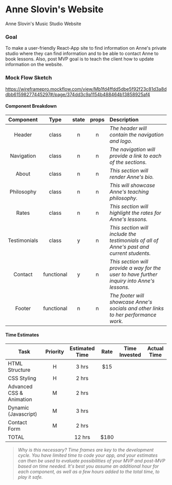 # Anne Slovin's Website
Anne Slovin's Music Studio Website

### Goal
To make a user-friendly React-App site to find information on Anne's private studio where they can find information and to be able to contact Anne to book lessons. Also, post MVP goal is to teach the client how to update information on the website.

### Mock Flow Sketch

https://wireframepro.mockflow.com/view/Mb1fd4ffdd5dbe5f92f23c81d3a8ddbb61598277445297#/page/374dd3c9a1154b488464b13858925af4


#### Component Breakdown


|  Component   |    Type    | state | props | Description                                                      |
| :----------: | :--------: | :---: | :---: | :--------------------------------------------------------------- |
|    Header    | class |   n   |   n   | _The header will contain the navigation and logo._               |
|  Navigation  | class |   n   |   n   | _The navigation will provide a link to each of the sections._       |
|  About    |   class    |   n   |   n   | _This section will render Anne's bio._      |
| Philosophy | class |   n   |   n   | _This will showcase Anne's teaching philosophy._                 |
| Rates       | class  |  n   |   n   | _This section will highlight the rates for Anne's lessons._ |
| Testimonials | class  |   y   |  n   | _This section will include the testimonials of all of Anne's past and current students._ |
| Contact     |  functional |  y |  n |  _This section will provide a way for the user to have further inquiry into Anne's lessons._ |
|    Footer    | functional |   n   |   n   | _The footer will showcase Anne's socials and other links to her performance work._ |

#### Time Estimates

| Task                | Priority | Estimated Time | Rate | Time Invested | Actual Time |
| ------------------- | :------: | :------------: | :--: | :-----------: | :---------: |
| HTML Structure     |    H   |     3 hrs      | $15  |    |        |
| CSS Styling |    H     |     2 hrs      |         |     |    |
| Advanced CSS & Animation |    M     |   2 hrs       |    |      |        |    
| Dynamic (Javascript)     |    M     |    3 hrs      |     |      |        |
| Contact Form             |    M     |    2 hrs      |     |       |             |
| TOTAL               |          |     12 hrs      |   $180  |  |          |

> _Why is this necessary? Time frames are key to the development cycle. You have limited time to code your app, and your estimates can then be used to evaluate possibilities of your MVP and post-MVP based on time needed. It's best you assume an additional hour for each component, as well as a few hours added to the total time, to play it safe._

<br>

